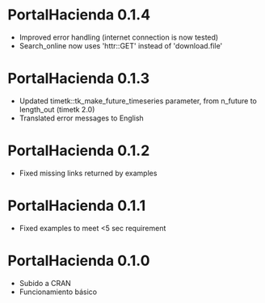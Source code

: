 # PortalHacienda 0.1.4
- Improved error handling (internet connection is now tested)
- Search_online now uses 'httr::GET' instead of 'download.file'

# PortalHacienda 0.1.3
- Updated timetk::tk_make_future_timeseries parameter, from n_future to length_out (timetk 2.0)
- Translated error messages to English

# PortalHacienda 0.1.2
- Fixed missing links returned by examples

# PortalHacienda 0.1.1
- Fixed examples to meet <5 sec requirement

# PortalHacienda 0.1.0
- Subido a CRAN
- Funcionamiento básico
